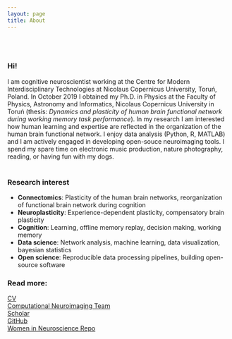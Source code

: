 ```yaml
---
layout: page
title: About
---
```

<br><br>
### Hi!

I am cognitive neuroscientist working at the Centre for Modern Interdisciplinary Technologies at 
Nicolaus Copernicus University, Toruń, Poland. In October 2019 I obtained my Ph.D. in Physics at the Faculty of Physics,
Astronomy and Informatics, Nicolaus Copernicus University in Toruń (thesis: *Dynamics and plasticity of human brain 
functional network during working memory task performance*). In my research I am interested how human learning 
and expertise are reflected in the organization of the human brain functional network. 
I enjoy data analysis (Python, R, MATLAB) and I am actively engaged in developing open-souce neuroimaging tools.
I spend my spare time on electronic music production, nature photography, reading, or having fun with my dogs.<br> <br>

### Research interest

* **Connectomics**: Plasticity of the human brain networks, reorganization of functional brain network during cognition
* **Neuroplasticity**: Experience-dependent plasticity, compensatory brain plasticity
* **Cognition**: Learning, offline memory replay, decision making, working memory 
* **Data science**: Network analysis, machine learning, data visualization, bayesian statistics
* **Open science**: Reproducible data processing pipelines, building open-source software 

### Read more:

<a href="https://github.com/kfinc/CV/blob/master/Finc_CV.pdf">CV</a><br>
<a href="http://compneuro.umk.pl/">Computational Neuroimaging Team</a><br>
<a href="https://scholar.google.pl/citations?user=mBE4nHsAAAAJ&hl=pl">Scholar</a><br>
<a href="https://github.com/kfinc/kfinc.github.io">GitHub</a><br>
<a href="https://www.winrepo.org/list/748/">Women in Neuroscience Repo </a><br>